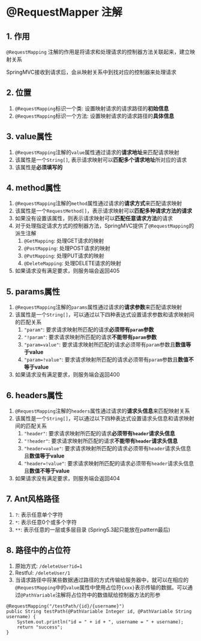 # @RequestMapper 注解

## 1. 作用

`@RequestMapping` 注解的作用是将请求和处理请求的控制器方法关联起来，建立映射关系

SpringMVC接收到请求后，会从映射关系中到找对应的控制器来处理请求

## 2. 位置

1. `@RequestMapping`标识一个类: 设置映射请求的请求路径的**初始信息**
2. `@RequestMapping`标识一个方法: 设置映射请求的请求路径的**具体信息**

## 3. value属性

1. `@RequestMapping`注解的`value`属性通过请求的**请求地址**来匹配请求映射
2. 该属性是一个`String[]`, 表示请求映射可以**匹配多个请求地址**所对应的请求
3. 该属性是**必须填写的**

## 4. method属性

1. `@RequestMapping`注解的`method`属性通过请求的**请求方式**来匹配请求映射
2. 该属性是一个`RequestMethod[]`，表示请求映射可以**匹配多种请求方法的请求**
3. 如果没有设置该属性，则表示请求映射可以**匹配任意请求方法**的请求
4. 对于处理指定请求方式的控制器方法，SpringMVC提供了`@RequestMapping`的派生注解
    1. `@GetMapping`: 处理GET请求的映射
    2. `@PostMapping`: 处理POST请求的映射
    3. `@PutMapping`: 处理PUT请求的映射
    4. `@DeleteMapping`: 处理DELETE请求的映射
5. 如果请求没有满足要求，则服务端会返回405

## 5. params属性

1. `@RequestMapping`注解的`params`属性通过请求的**请求参数**来匹配请求映射
2. 该属性是一个`String[]`，可以通过以下四种表达式设置请求参数和请求映射间的匹配关系
    1. `"param"`: 要求请求映射所匹配的请求**必须带有`param`参数**
    2. `"!param"`: 要求请求映射所匹配的请求**不能带有`param`参数**
    3. `"param=value"`: 要求请求映射所匹配的请求必须带有`param`参数且**数值等于value**
    4. `"param=!value"`: 要求请求映射所匹配的请求必须带有`param`参数且**数值不等于value**
3. 如果请求没有满足要求，则服务端会返回400

## 6. headers属性

1. `@RequestMapping`注解的`headers`属性通过请求的**请求头信息**来匹配映射关系
2. 该属性是一个`String[]`，可以通过以下四种表达式设置请求头信息和请求映射间的匹配关系
    1. `"header"`: 要求请求映射所匹配的请求**必须带有`header`请求头信息**
    2. `"!header"`: 要求请求映射所匹配的请求**不能带有`header`请求头信息**
    3. `"header=value"`: 要求请求映射所匹配的请求必须带有`header`请求头信息且**数值等于value**
    4. `"header=!value"`: 要求请求映射所匹配的请求必须带有`header`请求头信息且**数值不等于value**
3. 如果请求没有满足要求，则服务端会返回404

## 7. Ant风格路径

1. `?`: 表示任意单个字符
2. `*`: 表示任意0个或多个字符
3. `**`: 表示任意的一层或多层目录 (Spring5.3起只能放在pattern最后)

## 8. 路径中的占位符

1. 原始方式: `/deleteUser?id=1`
2. Restful: `/deleteUser/1`
3. 当请求路径中将某些数据通过路径的方式传输给服务器中，就可以在相应的`@RequestMapping`中的`value`属性中使用占位符`{xxx}`表示传输的数据。可以通过`@PathVariable`注解将占位符中的数值赋给控制器方法的形参
```
@RequestMapping("/testPath/{id}/{username}")
public String testPath(@PathVariable Integer id, @PathVariable String username) {
    System.out.println("id = " + id + ", username = " + username);
    return "success";
}
```
